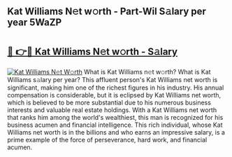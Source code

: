 ## Kat Williams N𝚎t w𝚘rth - Part-Wil S𝚊lary per year 5WaZP

# <h2><a href="http://gc0av8.nevu.top/?p=Kat+Williams">🔗 👉🔴 Kat Williams N𝚎t w𝚘rth - S𝚊lary</a></h2>

[![Kat Williams N𝚎t W𝚘rth](https://i.imgur.com/Oavwk0R.jpeg)](http://gc0av8.nevu.top/?p=Kat+Williams)
What is Kat Williams n𝚎t w𝚘rth? What is Kat Williams s𝚊lary per year?
This affluent person's Kat Williams net worth is significant, making him one of the richest figures in his industry. His annual compensation is considerable, but it is eclipsed by Kat Williams net worth, which is believed to be more substantial due to his numerous business interests and valuable real estate holdings. With a Kat Williams net worth that ranks him among the world's wealthiest, this man is recognized for his business acumen and financial intelligence. This rich individual, whose Kat Williams net worth is in the billions and who earns an impressive salary, is a prime example of the force of perseverance, hard work, and financial acumen.
